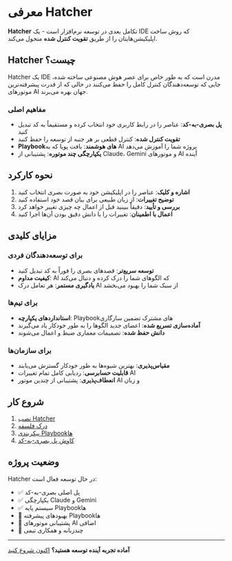 # معرفی Hatcher

**Hatcher** تکامل بعدی در توسعه نرم‌افزار است - یک IDE که روش ساخت اپلیکیشن‌هایتان را از طریق **تقویت کنترل شده** متحول می‌کند.

## Hatcher چیست؟

Hatcher یک IDE مدرن است که به طور خاص برای عصر هوش مصنوعی ساخته شده، جایی که توسعه‌دهندگان کنترل کامل را حفظ می‌کنند در حالی که از قدرت پیشرفته‌ترین موتورهای AI جهان بهره می‌برند.

### مفاهیم اصلی

- **پل بصری-به-کد**: عناصر را در رابط کاربری خود انتخاب کرده و مستقیماً به کد تبدیل کنید
- **تقویت کنترل شده**: کنترل قطعی بر هر جنبه از توسعه را حفظ کنید
- **Playbook‌های هوشمند**: بافت پویا که به AI پروژه شما را آموزش می‌دهد
- **یکپارچگی چند موتوره**: پشتیبانی از Claude، Gemini و موتورهای AI آینده

## نحوه کارکرد

1. **اشاره و کلیک**: عناصر را در اپلیکیشن خود به صورت بصری انتخاب کنید
2. **توضیح تغییرات**: از زبان طبیعی برای بیان قصد خود استفاده کنید
3. **بررسی و تأیید**: دقیقاً ببینید قبل از اعمال چه چیزی تغییر خواهد کرد
4. **اعمال با اطمینان**: تغییرات را با دانش دقیق بودن آن‌ها اجرا کنید

## مزایای کلیدی

### برای توسعه‌دهندگان فردی

- **توسعه سریع‌تر**: قصدهای بصری را فوراً به کد تبدیل کنید
- **کیفیت مداوم**: AI که الگوهای شما را درک کرده و دنبال می‌کند
- **یادگیری مستمر**: هر تعامل درک AI از سبک شما را بهبود می‌بخشد

### برای تیم‌ها

- **استانداردهای یکپارچه**: Playbook‌های مشترک تضمین سازگاری
- **آماده‌سازی تسریع شده**: اعضای جدید الگوها را به طور خودکار یاد می‌گیرند
- **دانش حفظ شده**: تصمیمات معماری ضبط و اعمال می‌شوند

### برای سازمان‌ها

- **مقیاس‌پذیری**: بهترین شیوه‌ها به طور خودکار گسترش می‌یابند
- **قابلیت حسابرسی**: ردیابی کامل تمام تغییرات AI
- **انعطاف‌پذیری**: پشتیبانی از چندین موتور AI و زبان

## شروع کار

1. [نصب Hatcher](/fa/getting-started)
2. [درک فلسفه](/fa/philosophy)
3. [پیکربندی Playbook‌ها](/fa/playbooks)
4. [کاوش پل بصری-به-کد](/fa/visual-to-code)

## وضعیت پروژه

Hatcher در حال توسعه فعال است:

- ✅ پل اصلی بصری-به-کد
- ✅ یکپارچگی Claude و Gemini
- ✅ سیستم پایه Playbook‌ها
- 🚧 بهبودهای پیشرفته Playbook‌ها
- 🚧 پشتیبانی موتورهای AI اضافی
- 📅 چندزبانه و همکاری تیمی

---

**آماده تجربه آینده توسعه هستید؟** [اکنون شروع کنید](/fa/getting-started)

